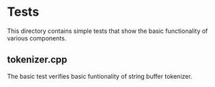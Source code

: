 # Tests

This directory contains simple tests that show the basic functionality of various components.

## tokenizer.cpp
The basic test verifies basic funtionality of string buffer tokenizer.

